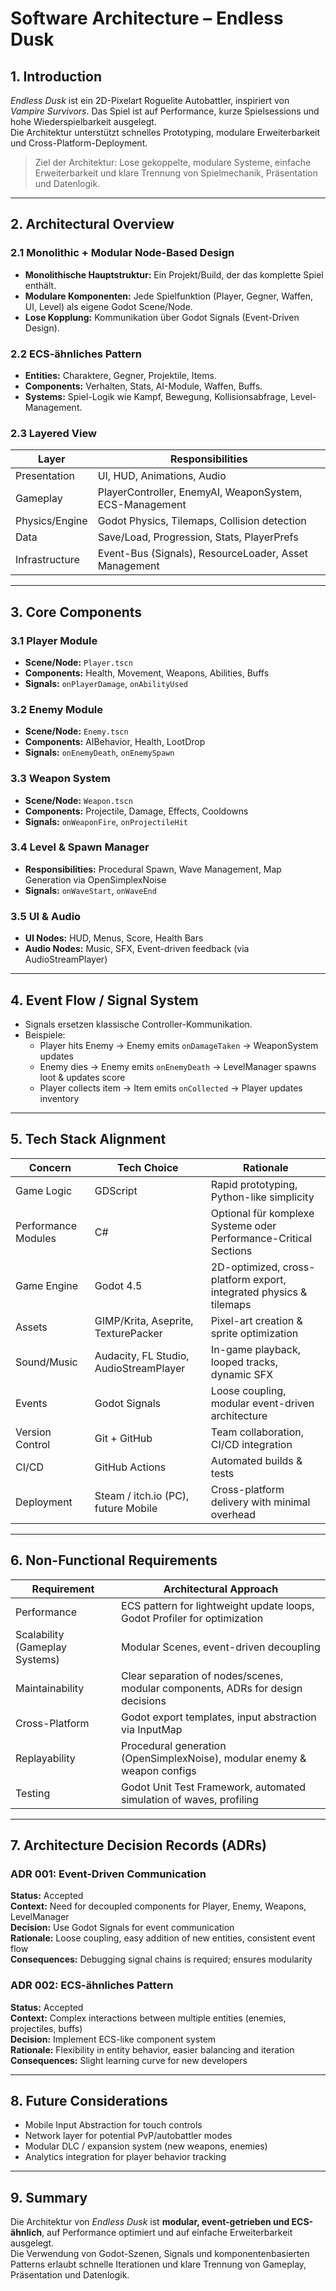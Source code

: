 # Software Architecture – Endless Dusk

## 1. Introduction
*Endless Dusk* ist ein 2D-Pixelart Roguelite Autobattler, inspiriert von *Vampire Survivors*. Das Spiel ist auf Performance, kurze Spielsessions und hohe Wiederspielbarkeit ausgelegt.  
Die Architektur unterstützt schnelles Prototyping, modulare Erweiterbarkeit und Cross-Platform-Deployment.

> Ziel der Architektur: Lose gekoppelte, modulare Systeme, einfache Erweiterbarkeit und klare Trennung von Spielmechanik, Präsentation und Datenlogik.

---

## 2. Architectural Overview

### 2.1 Monolithic + Modular Node-Based Design
- **Monolithische Hauptstruktur:** Ein Projekt/Build, der das komplette Spiel enthält.  
- **Modulare Komponenten:** Jede Spielfunktion (Player, Gegner, Waffen, UI, Level) als eigene Godot Scene/Node.  
- **Lose Kopplung:** Kommunikation über Godot Signals (Event-Driven Design).

### 2.2 ECS-ähnliches Pattern
- **Entities:** Charaktere, Gegner, Projektile, Items.  
- **Components:** Verhalten, Stats, AI-Module, Waffen, Buffs.  
- **Systems:** Spiel-Logik wie Kampf, Bewegung, Kollisionsabfrage, Level-Management.

### 2.3 Layered View
| Layer | Responsibilities |
|-------|-----------------|
| Presentation | UI, HUD, Animations, Audio |
| Gameplay | PlayerController, EnemyAI, WeaponSystem, ECS-Management |
| Physics/Engine | Godot Physics, Tilemaps, Collision detection |
| Data | Save/Load, Progression, Stats, PlayerPrefs |
| Infrastructure | Event-Bus (Signals), ResourceLoader, Asset Management |

---

## 3. Core Components

### 3.1 Player Module
- **Scene/Node:** `Player.tscn`
- **Components:** Health, Movement, Weapons, Abilities, Buffs
- **Signals:** `onPlayerDamage`, `onAbilityUsed`

### 3.2 Enemy Module
- **Scene/Node:** `Enemy.tscn`
- **Components:** AIBehavior, Health, LootDrop
- **Signals:** `onEnemyDeath`, `onEnemySpawn`

### 3.3 Weapon System
- **Scene/Node:** `Weapon.tscn`
- **Components:** Projectile, Damage, Effects, Cooldowns
- **Signals:** `onWeaponFire`, `onProjectileHit`

### 3.4 Level & Spawn Manager
- **Responsibilities:** Procedural Spawn, Wave Management, Map Generation via OpenSimplexNoise  
- **Signals:** `onWaveStart`, `onWaveEnd`

### 3.5 UI & Audio
- **UI Nodes:** HUD, Menus, Score, Health Bars  
- **Audio Nodes:** Music, SFX, Event-driven feedback (via AudioStreamPlayer)

---

## 4. Event Flow / Signal System
- Signals ersetzen klassische Controller-Kommunikation.
- Beispiele:
  - Player hits Enemy → Enemy emits `onDamageTaken` → WeaponSystem updates  
  - Enemy dies → Enemy emits `onEnemyDeath` → LevelManager spawns loot & updates score  
  - Player collects item → Item emits `onCollected` → Player updates inventory

---

## 5. Tech Stack Alignment

| Concern | Tech Choice | Rationale |
|---------|------------|-----------|
| Game Logic | GDScript | Rapid prototyping, Python-like simplicity |
| Performance Modules | C# | Optional für komplexe Systeme oder Performance-Critical Sections |
| Game Engine | Godot 4.5 | 2D-optimized, cross-platform export, integrated physics & tilemaps |
| Assets | GIMP/Krita, Aseprite, TexturePacker | Pixel-art creation & sprite optimization |
| Sound/Music | Audacity, FL Studio, AudioStreamPlayer | In-game playback, looped tracks, dynamic SFX |
| Events | Godot Signals | Loose coupling, modular event-driven architecture |
| Version Control | Git + GitHub | Team collaboration, CI/CD integration |
| CI/CD | GitHub Actions | Automated builds & tests |
| Deployment | Steam / itch.io (PC), future Mobile | Cross-platform delivery with minimal overhead |

---

## 6. Non-Functional Requirements

| Requirement | Architectural Approach |
|-------------|-----------------------|
| Performance | ECS pattern for lightweight update loops, Godot Profiler for optimization |
| Scalability (Gameplay Systems) | Modular Scenes, event-driven decoupling |
| Maintainability | Clear separation of nodes/scenes, modular components, ADRs for design decisions |
| Cross-Platform | Godot export templates, input abstraction via InputMap |
| Replayability | Procedural generation (OpenSimplexNoise), modular enemy & weapon configs |
| Testing | Godot Unit Test Framework, automated simulation of waves, profiling |

---

## 7. Architecture Decision Records (ADRs)

### ADR 001: Event-Driven Communication
**Status:** Accepted  
**Context:** Need for decoupled components for Player, Enemy, Weapons, LevelManager  
**Decision:** Use Godot Signals for event communication  
**Rationale:** Loose coupling, easy addition of new entities, consistent event flow  
**Consequences:** Debugging signal chains is required; ensures modularity

### ADR 002: ECS-ähnliches Pattern
**Status:** Accepted  
**Context:** Complex interactions between multiple entities (enemies, projectiles, buffs)  
**Decision:** Implement ECS-like component system  
**Rationale:** Flexibility in entity behavior, easier balancing and iteration  
**Consequences:** Slight learning curve for new developers

---

## 8. Future Considerations
- Mobile Input Abstraction for touch controls
- Network layer for potential PvP/autobattler modes
- Modular DLC / expansion system (new weapons, enemies)
- Analytics integration for player behavior tracking

---

## 9. Summary
Die Architektur von *Endless Dusk* ist **modular, event-getrieben und ECS-ähnlich**, auf Performance optimiert und auf einfache Erweiterbarkeit ausgelegt.  
Die Verwendung von Godot-Szenen, Signals und komponentenbasierten Patterns erlaubt schnelle Iterationen und klare Trennung von Gameplay, Präsentation und Datenlogik.  


